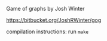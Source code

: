 Game of graphs by Josh Winter

https://bitbucket.org/JoshRWinter/gog

compilation instructions:
run `make`

